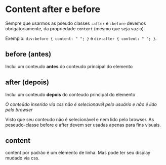 # Content after e before

Sempre que usarmos as pseudo classes `:after` e `:before`
devemos obrigatoriamente, da propriedade `content` (mesmo que seja vazio).

Exemplo: `div:before { content: " "; }` e `div:after { content: " "; }`.

## before (antes)

Inclui um conteudo **antes** do conteudo principal do elemento

## after (depois)

Inclui um conteudo **depois** do conteudo principal do elemento

*O conteúdo inserido via css não é selecionavél pelo usuário e não é lido pelo browser*

Visto que seu conteudo não é selecionável e nem lido pelo browser. 
As peseudo-classe before e after devem ser usadas apenas para fins visuais.

## content

content por padrão é um elemento de linha. Mas pode ter seu display mudado via css.
